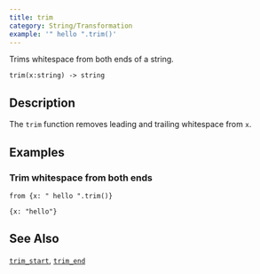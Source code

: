 ```yaml
---
title: trim
category: String/Transformation
example: '" hello ".trim()'
---
```


Trims whitespace from both ends of a string.

```tql
trim(x:string) -> string
```

## Description

The `trim` function removes leading and trailing whitespace from `x`.

## Examples

### Trim whitespace from both ends

```tql
from {x: " hello ".trim()}
```

```tql
{x: "hello"}
```

## See Also

[`trim_start`](/reference/functions/trim_start),
[`trim_end`](/reference/functions/trim_end)
